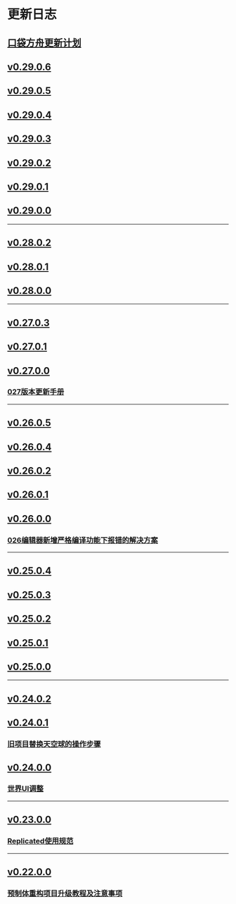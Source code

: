 # 更新日志
## [口袋方舟更新计划](https://docs.ark.online/ReleaseNote/Special/口袋方舟更新计划.html)

## [v0.29.0.6](https://docs.ark.online/ReleaseNote/v0.29.0.6.html)

## [v0.29.0.5](https://docs.ark.online/ReleaseNote/v0.29.0.5.html)

## [v0.29.0.4](https://docs.ark.online/ReleaseNote/v0.29.0.4.html)

## [v0.29.0.3](https://docs.ark.online/ReleaseNote/v0.29.0.3.html)

## [v0.29.0.2](https://docs.ark.online/ReleaseNote/v0.29.0.2.html)

## [v0.29.0.1](https://docs.ark.online/ReleaseNote/v0.29.0.1.html)

## [v0.29.0.0](https://docs.ark.online/ReleaseNote/v0.29.0.0.html)

------
## [v0.28.0.2](https://docs.ark.online/ReleaseNote/v0.28.0.2.html)

## [v0.28.0.1](https://docs.ark.online/ReleaseNote/v0.28.0.1.html)

## [v0.28.0.0](https://docs.ark.online/ReleaseNote/v0.28.0.0.html)

------
## [v0.27.0.3](https://docs.ark.online/ReleaseNote/v0.27.0.3.html)

## [v0.27.0.1](https://docs.ark.online/ReleaseNote/v0.27.0.1.html)

## [v0.27.0.0](https://docs.ark.online/ReleaseNote/v0.27.0.0.html)
### [‌⁡⁤⁤⁢⁣⁤‍‌⁢﻿⁤‌⁣⁣‍﻿‍﻿⁡⁢⁢‍‬‬‬⁡‌﻿⁢﻿⁡⁡⁡﻿﻿⁤⁤⁣⁡⁣027版本更新手册](https://docs.ark.online/ReleaseNote/Special/027版本更新手册.html) 

------
## [v0.26.0.5](https://docs.ark.online/ReleaseNote/v0.26.0.5.html)

## [v0.26.0.4](https://docs.ark.online/ReleaseNote/v0.26.0.4.html)

## [v0.26.0.2](https://docs.ark.online/ReleaseNote/v0.26.0.2.html)

## [v0.26.0.1](https://docs.ark.online/ReleaseNote/v0.26.0.1.html)

## [v0.26.0.0](https://docs.ark.online/ReleaseNote/v0.26.0.0.html)
### [026编辑器新增严格编译功能下报错的解决方案](https://docs.ark.online/ReleaseNote/Special/026%E7%BC%96%E8%BE%91%E5%99%A8%E6%96%B0%E5%A2%9E%E4%B8%A5%E6%A0%BC%E7%BC%96%E8%AF%91%E5%8A%9F%E8%83%BD%E4%B8%8B%E6%8A%A5%E9%94%99%E7%9A%84%E8%A7%A3%E5%86%B3%E6%96%B9%E6%A1%88.html)

------

## [v0.25.0.4](https://docs.ark.online/ReleaseNote/v0.25.0.4.html)

## [v0.25.0.3](https://docs.ark.online/ReleaseNote/v0.25.0.3.html)

## [v0.25.0.2](https://docs.ark.online/ReleaseNote/v0.25.0.2.html)

## [v0.25.0.1](https://docs.ark.online/ReleaseNote/v0.25.0.1.html)

## [v0.25.0.0](https://docs.ark.online/ReleaseNote/v0.25.0.0.html)

------

## [v0.24.0.2](https://docs.ark.online/ReleaseNote/v0.24.0.2.html)

## [v0.24.0.1](https://docs.ark.online/ReleaseNote/v0.24.0.1.html)
### [旧项目替换天空球的操作步骤](https://docs.ark.online/ReleaseNote/Special/%E6%97%A7%E9%A1%B9%E7%9B%AE%E6%9B%BF%E6%8D%A2%E5%A4%A9%E7%A9%BA%E7%90%83%E7%9A%84%E6%93%8D%E4%BD%9C%E6%AD%A5%E9%AA%A4.html)

## [v0.24.0.0](https://docs.ark.online/ReleaseNote/v0.24.0.0.html)
### [世界UI调整](https://docs.ark.online/ReleaseNote/Special/%E4%B8%96%E7%95%8CUI%E8%B0%83%E6%95%B4.html)

------

## [v0.23.0.0](https://docs.ark.online/ReleaseNote/v0.23.0.0.html)
### [Replicated使用规范](https://docs.ark.online/ReleaseNote/Special/Replicated%E4%BD%BF%E7%94%A8%E8%A7%84%E8%8C%83.html)

------

## [v0.22.0.0](https://docs.ark.online/ReleaseNote/v0.22.0.0.html)
### [预制体重构项目升级教程及注意事项](https://docs.ark.online/ReleaseNote/Special/%E9%A2%84%E5%88%B6%E4%BD%93%E9%87%8D%E6%9E%84%E9%A1%B9%E7%9B%AE%E5%8D%87%E7%BA%A7%E6%95%99%E7%A8%8B%E5%8F%8A%E6%B3%A8%E6%84%8F%E4%BA%8B%E9%A1%B9.html)
